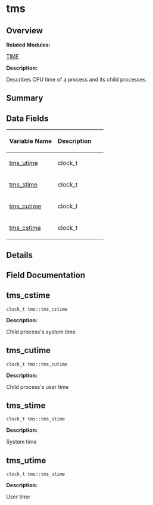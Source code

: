 # tms<a name="ZH-CN_TOPIC_0000001055198180"></a>

## **Overview**<a name="section927522708093538"></a>

**Related Modules:**

[TIME](zh-cn_topic_0000001054879478.md)

**Description:**

Describes CPU time of a process and its child processes. 

## **Summary**<a name="section298547471093538"></a>

## Data Fields<a name="pub-attribs"></a>

<a name="table976339550093538"></a>
<table><thead align="left"><tr id="row926698744093538"><th class="cellrowborder" valign="top" width="50%" id="mcps1.1.3.1.1"><p id="p1884241095093538"><a name="p1884241095093538"></a><a name="p1884241095093538"></a>Variable Name</p>
</th>
<th class="cellrowborder" valign="top" width="50%" id="mcps1.1.3.1.2"><p id="p937446622093538"><a name="p937446622093538"></a><a name="p937446622093538"></a>Description</p>
</th>
</tr>
</thead>
<tbody><tr id="row491803566093538"><td class="cellrowborder" valign="top" width="50%" headers="mcps1.1.3.1.1 "><p id="p287670132093538"><a name="p287670132093538"></a><a name="p287670132093538"></a><a href="tms.md#a2522ba0b91f98baeb8f2b7249f367b7c">tms_utime</a></p>
</td>
<td class="cellrowborder" valign="top" width="50%" headers="mcps1.1.3.1.2 "><p id="p704153314093538"><a name="p704153314093538"></a><a name="p704153314093538"></a>clock_t&nbsp;</p>
</td>
</tr>
<tr id="row568974398093538"><td class="cellrowborder" valign="top" width="50%" headers="mcps1.1.3.1.1 "><p id="p990477133093538"><a name="p990477133093538"></a><a name="p990477133093538"></a><a href="tms.md#a60d97d80205a34858387314fb00cc4c0">tms_stime</a></p>
</td>
<td class="cellrowborder" valign="top" width="50%" headers="mcps1.1.3.1.2 "><p id="p1603443599093538"><a name="p1603443599093538"></a><a name="p1603443599093538"></a>clock_t&nbsp;</p>
</td>
</tr>
<tr id="row156009039093538"><td class="cellrowborder" valign="top" width="50%" headers="mcps1.1.3.1.1 "><p id="p1739332958093538"><a name="p1739332958093538"></a><a name="p1739332958093538"></a><a href="tms.md#adc1a7576a7287de70b7611047829ab6f">tms_cutime</a></p>
</td>
<td class="cellrowborder" valign="top" width="50%" headers="mcps1.1.3.1.2 "><p id="p985470188093538"><a name="p985470188093538"></a><a name="p985470188093538"></a>clock_t&nbsp;</p>
</td>
</tr>
<tr id="row1256889727093538"><td class="cellrowborder" valign="top" width="50%" headers="mcps1.1.3.1.1 "><p id="p1086417827093538"><a name="p1086417827093538"></a><a name="p1086417827093538"></a><a href="tms.md#ad21f41a18aff2813fe6154154f1f9522">tms_cstime</a></p>
</td>
<td class="cellrowborder" valign="top" width="50%" headers="mcps1.1.3.1.2 "><p id="p837961682093538"><a name="p837961682093538"></a><a name="p837961682093538"></a>clock_t&nbsp;</p>
</td>
</tr>
</tbody>
</table>

## **Details**<a name="section1419161611093538"></a>

## **Field Documentation**<a name="section1865762855093538"></a>

## tms\_cstime<a name="ad21f41a18aff2813fe6154154f1f9522"></a>

```
clock_t tms::tms_cstime
```

 **Description:**

Child process's system time 

## tms\_cutime<a name="adc1a7576a7287de70b7611047829ab6f"></a>

```
clock_t tms::tms_cutime
```

 **Description:**

Child process's user time 

## tms\_stime<a name="a60d97d80205a34858387314fb00cc4c0"></a>

```
clock_t tms::tms_stime
```

 **Description:**

System time 

## tms\_utime<a name="a2522ba0b91f98baeb8f2b7249f367b7c"></a>

```
clock_t tms::tms_utime
```

 **Description:**

User time 

